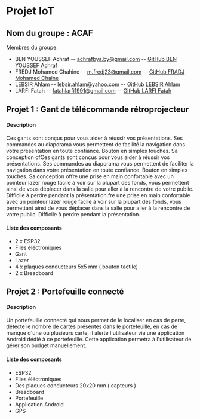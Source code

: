 # Projet IoT

## Nom du groupe : ACAF
 Membres du groupe:
* BEN YOUSSEF Achraf -- achrafbya.by@gmail.com -- [GitHub BEN YOUSSEF Achraf](https://github.com/BYAchraf)
* FREDJ Mohamed Chahine -- m.fredj23@gmail.com -- [GitHub FRADJ Mohamed Chaine](https://github.com/chahine202)
* LEBSIR Ahlam -- lebsir.ahlam@yahoo.com -- [GitHub LEBSIR Ahlam](https://github.com/LEBSIRAHLAM)
* LARFI Fatah -- fatahlarfi1991@gmail.com -- [GitHub LARFI Fatah](https://github.com/larfifatah)

## Projet 1 : Gant de télécommande rétroprojecteur

#### Description
Ces gants sont conçus pour vous aider à réussir vos présentations. Ses commandes au diaporama vous permettent de facilité la navigation dans votre présentation en toute confiance. Bouton en simples touches. Sa conception ofCes gants sont conçus pour vous aider à réussir vos présentations. Ses commandes au diaporama vous permettent de faciliter la navigation dans votre présentation en toute confiance. Bouton en simples touches. Sa conception offre une prise en main confortable avec un pointeur lazer rouge facile à voir sur la plupart des fonds, vous permettent ainsi de vous déplacer dans la salle pour aller à la rencontre de votre public. Difficile à perdre pendant la présentation.fre une prise en main confortable avec un pointeur lazer rouge facile à voir sur la plupart des fonds, vous permettant ainsi de vous déplacer dans la salle pour aller à la rencontre de votre public. Difficile à perdre pendant la présentation.

#### Liste des composants
* 2 x ESP32
* Files éléctroniques
* Gant 
* Lazer
* 4 x plaques conducteurs 5x5 mm ( bouton tactile)
* 2 x Breadboard

## Projet 2 : Portefeuille connecté

#### Description
Un portefeuille connecté qui nous permet de le localiser en cas de perte, détecte le nombre de cartes présentes dans le portefeuille, en cas de manque d'une ou plusieurs carte, il alerte l'utilisateur via une application Android dédié à ce portefeuille. Cette application permetra à l'utilisateur de gérer son budget manuellement.
#### Liste des composants
* ESP32
* Files éléctroniques
* Des plaques conducteurs 20x20 mm ( capteurs )
* Breadboard
* Portefeuille
* Application Android
* GPS
